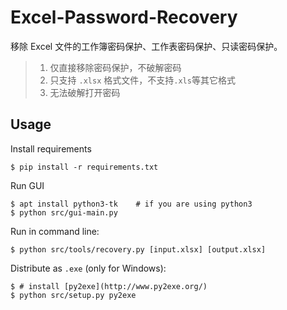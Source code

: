 # Excel-Password-Recovery

移除 Excel 文件的工作簿密码保护、工作表密码保护、只读密码保护。

> 1. 仅直接移除密码保护，不破解密码
> 2. 只支持 `.xlsx` 格式文件，不支持`.xls`等其它格式
> 3. 无法破解打开密码

## Usage

Install requirements

```
$ pip install -r requirements.txt
```

Run GUI

```
$ apt install python3-tk    # if you are using python3
$ python src/gui-main.py
```

Run in command line:

```
$ python src/tools/recovery.py [input.xlsx] [output.xlsx]
```

Distribute as `.exe` (only for Windows):

```
$ # install [py2exe](http://www.py2exe.org/)
$ python src/setup.py py2exe
```
